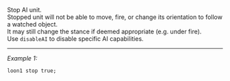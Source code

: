 Stop AI unit.<br>Stopped unit will not be able to move, fire, or change its orientation to follow a watched object.<br>It may still change the stance if deemed appropriate (e.g. under fire).<br>Use `disableAI` to disable specific AI capabilities.


---
*Example 1:*
```sqf
loon1 stop true;
```